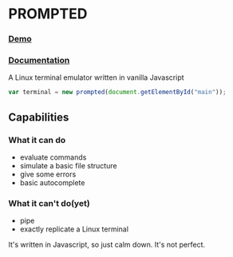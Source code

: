 # PROMPTED

### [Demo](http://mkaminsky11.github.io/prompted)
### [Documentation](https://github.com/mkaminsky11/prompted/wiki)

A Linux terminal emulator written in vanilla Javascript

```javascript
var terminal = new prompted(document.getElementById("main"));
```

## Capabilities
### What it can do
+ evaluate commands
+ simulate a basic file structure
+ give some errors
+ basic autocomplete

### What it can't do(yet)
+ pipe
+ exactly replicate a Linux terminal

It's written in Javascript, so just calm down. It's not perfect.
